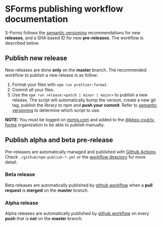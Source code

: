 # SForms publishing workflow documentation

S-Forms follows the [semantic versioning](https://docs.npmjs.com/about-semantic-versioning) recommendations for new **releases**, and a SHA based ID for new **pre-releases**. The workflow is described below.

## Publish new release

New releases are done **only** on the **master** branch. The recommended workflow to publish a new release is as follow:

1. Format your files with `npm run prettier:format`.
2. Commit all your files.
3. Use the `npm run release:<patch | minor | major>` to publish a new release. The script will automatically bump the version, create a new git tag, publish the library to npm and **push your commit**. Refer to [semantic versioning](https://docs.npmjs.com/about-semantic-versioning) to determine which script to use.

**NOTE:** You must be logged on [npmjs.com](https://www.npmjs.com/) and added to the [@kbss-cvut/s-forms](https://www.npmjs.com/org/kbss-cvut) organization to be able to publish manually.

## Publish alpha and beta pre-release

Pre-releases are automatically managed and published with [Github Actions](https://github.com/features/actions). Check `./github/npm-publish-*.yml` or the [workflow directory](https://github.com/kbss-cvut/s-forms/actions) for more detail.

### Beta release

Beta releases are automatically published by [github workflow](https://github.com/kbss-cvut/s-forms/actions/workflows/npm-publish-beta.yml) when a **pull request** is **merged** on the **master** branch.

### Alpha release

Alpha releases are automatically published by [github workflow](https://github.com/kbss-cvut/s-forms/actions/workflows/npm-publish-alpha.yml) on every **push** that is **not** on the **master** branch.
